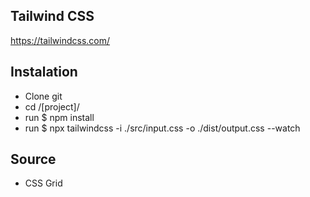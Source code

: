 ## Tailwind CSS

https://tailwindcss.com/

## Instalation
- Clone git
- cd /[project]/
- run $ npm install
- run $ npx tailwindcss -i ./src/input.css -o ./dist/output.css --watch

## Source
- CSS Grid